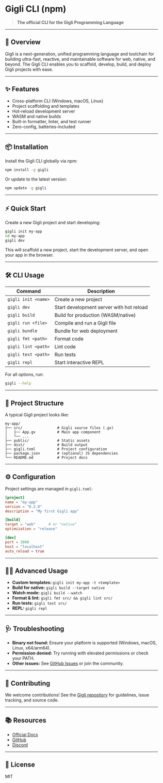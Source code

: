 # Gigli CLI (npm)

> **The official CLI for the Gigli Programming Language**

---

## 🚀 Overview
Gigli is a next-generation, unified programming language and toolchain for building ultra-fast, reactive, and maintainable software for web, native, and beyond. The Gigli CLI enables you to scaffold, develop, build, and deploy Gigli projects with ease.

---

## ✨ Features
- Cross-platform CLI (Windows, macOS, Linux)
- Project scaffolding and templates
- Hot-reload development server
- WASM and native builds
- Built-in formatter, linter, and test runner
- Zero-config, batteries-included

---

## 📦 Installation

Install the Gigli CLI globally via npm:

```bash
npm install -g gigli
```

Or update to the latest version:

```bash
npm update -g gigli
```

---

## ⚡ Quick Start

Create a new Gigli project and start developing:

```bash
gigli init my-app
cd my-app
gigli dev
```

This will scaffold a new project, start the development server, and open your app in the browser.

---

## 🛠️ CLI Usage

| Command                        | Description                                 |
|--------------------------------|---------------------------------------------|
| `gigli init <name>`            | Create a new project                        |
| `gigli dev`                    | Start development server with hot reload     |
| `gigli build`                  | Build for production (WASM/native)           |
| `gigli run <file>`             | Compile and run a Gigli file                 |
| `gigli bundle`                 | Bundle for web deployment                    |
| `gigli fmt <path>`             | Format code                                  |
| `gigli lint <path>`            | Lint code                                    |
| `gigli test <path>`            | Run tests                                    |
| `gigli repl`                   | Start interactive REPL                       |

For all options, run:

```bash
gigli --help
```

---

## 📁 Project Structure

A typical Gigli project looks like:

```
my-app/
├── src/                # Gigli source files (.gx)
│   ├── App.gx          # Main app component
│   └── ...
├── public/             # Static assets
├── dist/               # Build output
├── gigli.toml          # Project configuration
├── package.json        # (optional) JS dependencies
└── README.md           # Project docs
```

---

## ⚙️ Configuration

Project settings are managed in `gigli.toml`:

```toml
[project]
name = "my-app"
version = "0.2.0"
description = "My first Gigli app"

[build]
target = "web"      # or "native"
optimization = "release"

[dev]
port = 3000
host = "localhost"
auto_reload = true
```

---

## 🧑‍💻 Advanced Usage
- **Custom templates:** `gigli init my-app -t <template>`
- **Build for native:** `gigli build --target native`
- **Watch mode:** `gigli build --watch`
- **Format & lint:** `gigli fmt src/ && gigli lint src/`
- **Run tests:** `gigli test src/`
- **REPL:** `gigli repl`

---

## 🩺 Troubleshooting
- **Binary not found:** Ensure your platform is supported (Windows, macOS, Linux, x64/arm64).
- **Permission denied:** Try running with elevated permissions or check your PATH.
- **Other issues:** See [GitHub Issues](https://github.com/jasgigli/gigli/issues) or join the community.

---

## 🤝 Contributing
We welcome contributions! See the [Gigli repository](https://github.com/jasgigli/gigli) for guidelines, issue tracking, and source code.

---

## 📚 Resources
- [Official Docs](https://gigli.vercel.app)
- [GitHub](https://github.com/jasgigli/gigli)
- [Discord](https://discord.gg/gigli)

---

## 📝 License
MIT
